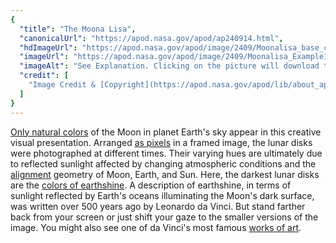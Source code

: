 ```yaml
---
{
  "title": "The Moona Lisa",
  "canonicalUrl": "https://apod.nasa.gov/apod/ap240914.html",
  "hdImageUrl": "https://apod.nasa.gov/apod/image/2409/Moonalisa_base_corr.jpg",
  "imageUrl": "https://apod.nasa.gov/apod/image/2409/Moonalisa_Example1024.jpg",
  "imageAlt": "See Explanation. Clicking on the picture will download the highest resolution version available.",
  "credit": [
    "Image Credit & [Copyright](https://apod.nasa.gov/apod/lib/about_apod.html#srapply): [Gianni Sarcone](https://en.wikipedia.org/wiki/Gianni_A._Sarcone) and [Marcella Giulia Pace](https://greenflash.photo/about-me/)"
  ]
}
---
```


[Only natural colors](https://apod.nasa.gov/apod/ap201111.html) of the Moon in planet Earth's sky appear in this creative visual presentation. Arranged [as pixels](https://en.wikipedia.org/wiki/Gianni_A._Sarcone#/media/File:Gianni_Sarcone,_2001,_Master_of_Number,_mixed_media_-_collage,_76_x_76_cm,_Museum_of_Illusions,_Kuala_Lumpur.jpg) in a framed image, the lunar disks were photographed at different times. Their varying hues are ultimately due to reflected sunlight affected by changing atmospheric conditions and the [alignment](https://svs.gsfc.nasa.gov/5187/) geometry of Moon, Earth, and Sun. Here, the darkest lunar disks are the [colors of earthshine](https://apod.nasa.gov/apod/ap210710.html). A description of earthshine, in terms of sunlight reflected by Earth's oceans illuminating the Moon's dark surface, was written over 500 years ago by Leonardo da Vinci. But stand farther back from your screen or just shift your gaze to the smaller versions of the image. You might also see one of da Vinci's most famous [works of art](https://artsandculture.google.com/asset/portrait-of-lisa-gherardini-wife-of-francesco-del-giocondo-known-as-monna-lisa-la-gioconda-or-mona-lisa-1503-1519-leonardo-di-ser-piero-da-vinci-dit-l%C3%A9onard-de-vinci-1452-1519-paris-mus%C3%A9e-du-louvre/uQGZ28lYUJ3OGw?hl=en).
